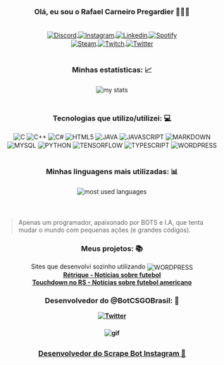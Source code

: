 <br/>
<div align="center">
    <h3>Olá, eu sou o Rafael Carneiro Pregardier 🤙🤠🤙</h3>
</div>

<br/>

<div style="display: inline_block" align="center">
    <a href="https://discord.gg/FG5UkU3H">
        <img alt="Discord" align="center" src="https://img.shields.io/badge/Discord-7289DA?style=for-the-badge&logo=discord&logoColor=white">
    </a>
    <a href="https://www.instagram.com/rafaelpregardier/?hl=pt-br">
        <img alt="Instagram" align="center" src="https://img.shields.io/badge/Instagram-E4405F?style=for-the-badge&logo=instagram&logoColor=white">
    </a>
    <a href="https://www.linkedin.com/in/rafael-carneiro-pregardier-55a802232/">
        <img alt="Linkedin" align="center" src="https://img.shields.io/badge/LinkedIn-0077B5?style=for-the-badge&logo=linkedin&logoColor=white">
    </a>
    <a href="https://open.spotify.com/track/7MJQ9Nfxzh8LPZ9e9u68Fq?si=6fa15ce3ad914f96">
        <img alt="Spotify" align="center" src="https://img.shields.io/badge/Spotify-1ED760?&style=for-the-badge&logo=spotify&logoColor=white">
    </a>
</div>

<div style="display: inline_block" align="center">
    <a href="https://steamcommunity.com/id/carneiraodamassa/">
        <img alt="Steam" align="center" src="https://img.shields.io/badge/Steam-000000?style=for-the-badge&logo=steam&logoColor=white">
    </a>
    <a href="https://www.twitch.tv/pre9o">
        <img alt="Twitch" align="center" src="https://img.shields.io/badge/Twitch-9146FF?style=for-the-badge&logo=twitch&logoColor=white">
    </a>
    <a href="https://twitter.com/RafaPregardier">
        <img alt="Twitter" align="center" src="https://img.shields.io/badge/Twitter-1DA1F2?style=for-the-badge&logo=twitter&logoColor=white">
    </a>
</div>

<br/>
<div align="center">
    <h3>Minhas estatísticas: 📈</h3>
    <img alt="my stats" src="https://github-readme-stats.vercel.app/api?username=pre9o&theme=midnight-purple&show_icons=true"
        style="margin: 5px"/>
</div>

<br/>
<div align="center">
    <h3>Tecnologias que utilizo/utilizei: 💻
</div>

<div style="display: inline_block" align="center">
   <img align="center" alt="C" src="https://img.shields.io/badge/C-00599C?style=for-the-badge&logo=c&logoColor=white">
    <img align="center" alt="C++" src="https://img.shields.io/badge/C%2B%2B-00599C?style=for-the-badge&logo=c%2B%2B&logoColor=white">
    <img align="center" alt="C#" src="https://img.shields.io/badge/C%23-239120?style=for-the-badge&logo=c-sharp&logoColor=white">
    <img align="center" alt="HTML5" src="https://img.shields.io/badge/HTML5-E34F26?style=for-the-badge&logo=html5&logoColor=white">
    <img align="center" alt="JAVA" src="https://img.shields.io/badge/Java-ED8B00?style=for-the-badge&logo=openjdk&logoColor=white">
    <img align="center" alt="JAVASCRIPT" src="https://img.shields.io/badge/JavaScript-F7DF1E?style=for-the-badge&logo=javascript&logoColor=black">
    <img align= "center" alt="MARKDOWN" src="https://img.shields.io/badge/Markdown-000000?style=for-the-badge&logo=markdown&logoColor=white">
    <img align="center" alt="MYSQL" src="https://img.shields.io/badge/MySQL-00000F?style=for-the-badge&logo=mysql&logoColor=white">
    <img align="center" alt="PYTHON" src="https://img.shields.io/badge/Python-14354C?style=for-the-badge&logo=python&logoColor=white">
    <img align="center" alt="TENSORFLOW" src="https://img.shields.io/badge/TensorFlow-FF6F00?style=for-the-badge&logo=tensorflow&logoColor=white">
    <img align="center" alt="TYPESCRIPT" src="https://img.shields.io/badge/TypeScript-007ACC?style=for-the-badge&logo=typescript&logoColor=white">
    <img align="center" alt="WORDPRESS" src="https://img.shields.io/badge/Wordpress-21759B?style=for-the-badge&logo=wordpress&logoColor=white">
</div>

<br/>
<div align="center">
    <h3>Minhas linguagens mais utilizadas: 📊</h3>
    <img alt="most used languages" src="https://github-readme-stats.vercel.app/api/top-langs/?username=pre9o&layout=compact&theme=midnight-purple"
        style="margin: 5px"/>
</div>
<br/>
<br/>


> Apenas um programador, apaixonado por BOTS e I.A, que tenta mudar o mundo com pequenas ações (e grandes códigos). 
    
<div align="center">
    <h3>Meus projetos: 📚</h3>
    Sites que desenvolvi sozinho utilizando <img align="center" alt="WORDPRESS" 
    src="https://img.shields.io/badge/Wordpress-21759B?style=for-the-badge&logo=wordpress&logoColor=white">
    <br>
    <b>
    <a href="https://www.retrique.com.br/"> Rétrique - Notícias sobre futebol</a>
    <br>
    <a href="https://www.touchdownnors.com.br/"> Touchdown no RS - Notícias sobre futebol americano</a>
    <b>
</div>

<div align="center">
    <h3>Desenvolvedor do @BotCSGOBrasil: 🤖</h3>
    <div style="display: inline_block" align="center">
        <a href="https://twitter.com/BotCSGOBrasil">
            <img alt="Twitter" align="center" src="https://img.shields.io/badge/Twitter-1DA1F2?style=for-the-badge&logo=twitter&logoColor=white">
        </a>
    </div>
</div>


<br/>

<div align="center">
    <img alt="gif" src="https://user-images.githubusercontent.com/102990182/195474881-16e064fc-079c-46e5-aba4-1751f07ad33c.gif"
        style="margin: 5px"/>
</div>

<div align="center">
    <h3><a href="https://github.com/Pre9o/scrape-bot-instagram">Desenvolvedor do Scrape Bot Instagram 🤖</a></h3>
</div>



